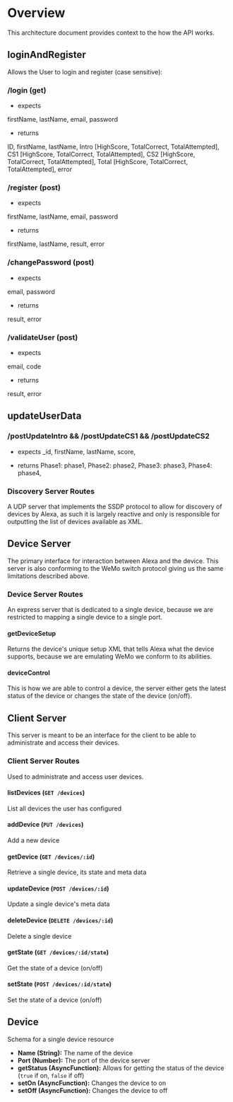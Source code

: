 # Overview

This architecture document provides context to the how the API works.

## loginAndRegister

Allows the User to login and register (case sensitive):

### /login (get)
* expects

firstName,
lastName,
email,
password

* returns

ID,
firstName,
lastName,
Intro [HighScore, TotalCorrect, TotalAttempted],
CS1 [HighScore, TotalCorrect, TotalAttempted],
CS2 [HighScore, TotalCorrect, TotalAttempted],
Total [HighScore, TotalCorrect, TotalAttempted],
error

### /register (post)

* expects

firstName,
lastName,
email,
password

* returns

firstName,
lastName,
result,
error

### /changePassword (post)

* expects

email,
password

* returns

result,
error

### /validateUser (post)

* expects

email,
code

* returns

result,
error

## updateUserData
### /postUpdateIntro && /postUpdateCS1 && /postUpdateCS2

* expects
_id,
firstName,
lastName,
score,

* returns
Phase1: phase1,
Phase2: phase2,
Phase3: phase3,
Phase4: phase4,


### Discovery Server Routes

A UDP server that implements the SSDP protocol to allow for discovery of devices by Alexa, as such it is largely reactive and only is responsible for outputting the list of devices available as XML.

## Device Server

The primary interface for interaction between Alexa and the device. This server is also conforming to the WeMo switch protocol giving us the same limitations described above.

### Device Server Routes

An express server that is dedicated to a single device, because we are restricted to mapping a single device to a single port.

#### getDeviceSetup

Returns the device's unique setup XML that tells Alexa what the device supports, because we are emulating WeMo we conform to its abilities.

#### deviceControl

This is how we are able to control a device, the server either gets the latest status of the device or changes the state of the device (on/off).

## Client Server

This server is meant to be an interface for the client to be able to administrate and access their devices.

### Client Server Routes

Used to administrate and access user devices.

#### listDevices (`GET /devices`)

List all devices the user has configured

#### addDevice (`PUT /devices`)

Add a new device

#### getDevice (`GET /devices/:id`)

Retrieve a single device, its state and meta data

#### updateDevice (`POST /devices/:id`)

Update a single device's meta data

#### deleteDevice (`DELETE /devices/:id`)

Delete a single device

#### getState (`GET /devices/:id/state`)

Get the state of a device (on/off)

#### setState (`POST /devices/:id/state`)

Set the state of a device (on/off)

## Device

Schema for a single device resource

* **Name (String):** The name of the device
* **Port (Number):** The port of the device server
* **getStatus (AsyncFunction):** Allows for getting the status of the device (`true` if on, `false` if off)
* **setOn (AsyncFunction):** Changes the device to on
* **setOff (AsyncFunction):** Changes the device to off
